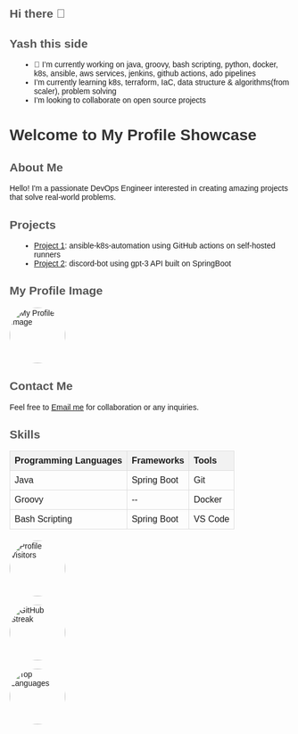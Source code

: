 ## Hi there 👋
## Yash this side 

- 🔭 I’m currently working on java, groovy, bash scripting, python, docker, k8s, ansible, aws services, jenkins, github actions, ado pipelines
- I’m currently learning k8s, terraform, IaC, data structure & algorithms(from scaler), problem solving
- I’m looking to collaborate on open source projects

<!DOCTYPE html>
<html>
<head>
<style>
    body {
        font-family: Arial, sans-serif;
        margin: 20px;
    }
    h1 {
        color: #333;
    }
    h2 {
        color: #555;
    }
    p {
        margin-bottom: 15px;
    }
    ul {
        list-style-type: disc;
        margin-left: 20px;
    }
    table {
        border-collapse: collapse;
        width: 100%;
        margin-bottom: 20px;
    }
    th, td {
        border: 1px solid #ddd;
        padding: 8px;
        text-align: left;
    }
    th {
        background-color: #f2f2f2;
    }
    img {
        border-radius: 50%;
        width: 100px;
        height: 100px;
        object-fit: cover;
    }
</style>
</head>
<body>

<h1>Welcome to My Profile Showcase</h1>

<h2>About Me</h2>
<p>Hello! I'm a passionate DevOps Engineer interested in creating amazing projects that solve real-world problems.</p>

<h2>Projects</h2>
<ul>
    <li><a href="https://github.com/Yash-Raj-srivastav/ansible-k8s-automation.git">Project 1</a>: ansible-k8s-automation using GitHub actions on self-hosted runners</li>
    <li><a href="https://github.com/Yash-Raj-srivastav/SpringBoot-Backend-Application.git">Project 2</a>: discord-bot using gpt-3 API built on SpringBoot </li>
</ul>

<h2>My Profile Image</h2>
<img src="https://github.com/Yash-Raj-srivastav/Yash-Raj-srivastav/blob/103a4531154e7836f029c71442102ba1d242cce1/New-file-3.gif" alt="My Profile Image">

<h2>Contact Me</h2>
<p>Feel free to <a href="mailto:yrseivastav88@gmail.com">Email me</a> for collaboration or any inquiries.</p>

<h2>Skills</h2>
<table>
    <tr>
        <th>Programming Languages</th>
        <th>Frameworks</th>
        <th>Tools</th>
    </tr>
    <tr>
        <td>Java</td>
        <td>Spring Boot</td>
        <td>Git</td>
    </tr>
    <tr>
        <td>Groovy</td>
        <td>--</td>
        <td>Docker</td>
    </tr>
    <tr>
        <td>Bash Scripting</td>
        <td>Spring Boot</td>
        <td>VS Code</td>
    </tr>
</table>

</body>
</html>


![Profile Visitors](https://vbr.wocr.tk/badge?page_id=Yash-Raj-srivastav.Yash-Raj-srivastav&color=00cf00)

![GitHub Streak](https://github-readme-streak-stats.herokuapp.com/?user=Yash-Raj-srivastav&theme=vue-dark)

![Top Languages](https://github-readme-stats.vercel.app/api/top-langs/?username=Yash-Raj-srivastav&theme=vue-dark&layout=compact)
